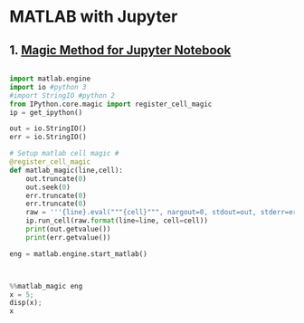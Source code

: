 # MATLAB with Jupyter 


## 1. [Magic Method for Jupyter Notebook](https://sehyoun.com/blog/20180904_using-matlab-with-jupyter-notebook.html)

```python 

import matlab.engine
import io #python 3
#import StringIO #python 2
from IPython.core.magic import register_cell_magic
ip = get_ipython()

out = io.StringIO()
err = io.StringIO()

# Setup matlab cell magic #
@register_cell_magic
def matlab_magic(line,cell):
    out.truncate(0)
    out.seek(0)
    err.truncate(0)
    err.truncate(0)
    raw = '''{line}.eval("""{cell}""", nargout=0, stdout=out, stderr=err)'''
    ip.run_cell(raw.format(line=line, cell=cell))
    print(out.getvalue())
    print(err.getvalue())

```

```python 
eng = matlab.engine.start_matlab()



%%matlab_magic eng
x = 5;
disp(x);
x

```